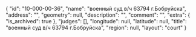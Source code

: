 {
    "id": "10-000-00-36",
    "name": "военный суд в/ч 63794 г.Бобруйска",
    "address": "",
    "geometry": null,
    "description": "",
    "comment": "",
    "extra": {
        "is_archived": true
    },
    "judges": [],
    "longitude": null,
    "latitude": null,
    "title": "военный суд в/ч 63794 г.Бобруйска",
    "region": null,
    "layout": "court"
}